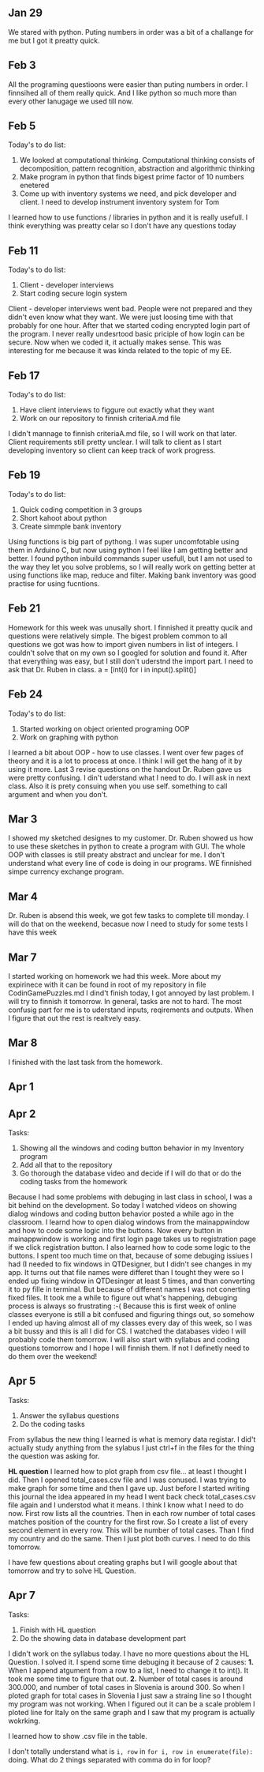 Jan 29
-------- 
We stared with python. Puting numbers in order was a bit of a challange for me but I got it preatty quick.

Feb 3
-----
All the programing questioons were easier than puting numbers in order. I finnsihed all of them really quick. And I like python so much more than every other lanugage we used till now.

Feb 5
------
Today's to do list:
1. We looked at computational thinking. Computational thinking consists of decomposition, pattern recognition, abstraction and algorithmic thinking
1. Make program in python that finds bigest prime factor of 10 numbers enetered
1. Come up with inventory systems we need, and pick developer and client. I need to develop instrument inventory system for Tom


I learned how to use functions / libraries in python and it is really usefull. I think everything was preatty celar so I don't have any questions today

Feb 11
-------
Today's to do list:
1. Client - developer interviews
1. Start coding secure login system

Client - developer interviews went bad. People were not prepared and they didn't even know what they want. We were just loosing time with that probably for one hour. After that we started coding encrypted login part of the program. I never really undesrtood basic priciple of how login can be secure. Now when we coded it, it actually makes sense. This was interesting for me because it was kinda related to the topic of my EE.


Feb 17
--------
Today's to do list:
1. Have client interviews to figgure out exactly what they want
1. Work on our repository to finnish criteriaA.md file

I didn't mannage to finnish criteriaA.md file, so I will work on that later. Client requirements still pretty unclear. I will talk to client as I start developing inventory so client can keep track of work progress.

Feb 19
--------
Today's to do list:
1. Quick coding competition in 3 groups
1. Short kahoot about python 
1. Create simmple bank inventory

Using functions is big part of pythong. I was super uncomfotable using them in Arduino C, but now using python I feel like I am getting better and better. I found python inbuild commands super usefull, but I am not used to the way they let you solve problems, so I will really work on getting better at using functions like map, reduce and filter. Making bank inventory was good practise for using fucntions.

Feb 21
-------
Homework for this week was unusally short. I finnished it preatty qucik and questions were relatively simple. The bigest problem common to all questions we got was how to import given numbers in list of integers. I couldn't solve that on my own so I googled for solution and found it. After that everything was easy, but I still don't uderstnd the import part. I need to ask that Dr. Ruben in class. a = [int(i) for i in input().split()] 

Feb 24
------
Today's to do list:
1. Started working on object oriented programing OOP
1. Work on graphing with python

I learned a bit about OOP - how to use classes. I went over few pages of theory and it is a lot to process at once. I think I will get the hang of it by using it more. Last 3 revise questions on the handout Dr. Ruben gave us were pretty confusing. I din't uderstand what I need to do. I will ask in next class. Also it is prety consuing when you use self. something to call argument and when you don't.

Mar 3
-----
I showed my sketched designes to my customer. Dr. Ruben showed us how to use these sketches in python to create a program with GUI. The whole OOP with classes is still preaty abstract and unclear for me. I don't understand what every line of code is doing in our programs. WE finnished simpe currency exchange program.

Mar 4
-----
Dr. Ruben is absend this week, we got few tasks to complete till monday. I will do that on the weekend,  becasue now I need to study for some tests I have this week

Mar 7
------
I started working on homework we had this week. More about my expirinece with it can be found in root of my repository in file CodinGamePuzzles.md I dind't finish today, I got annoyed by last problem. I will try to finnish it tomorrow. In general, tasks are not to hard. The most confusig part for me is to uderstand inputs, reqirements and outputs. When I figure that out the rest is realtvely easy.

Mar 8
------
I finished with the last task from the homework.

Apr 1
-------


Apr 2
------
Tasks:
1. Showing all the windows and coding button behavior in my Inventory program
1. Add all that to the repository
1. Go thorough the database video and decide if I will do that or do the coding tasks from the homework

Because I had some problems with debuging in last class in school, I was a bit behind on the development. So today I watched videos on showing dialog windows and coding button behavior posted a while ago in the classroom. I learnd how to open dialog windows from the mainappwindow and how to code some logic into the buttons. Now every button in mainappwindow is working and first login page takes us to registration page if we click registration button. I also learned how to code some logic to the buttons. I spent too much time on that, because of some debuging issiues I had (I needed to fix windows in QTDesigner, but I didn't see changes in my app. It turns out that file names were differet than I tought they were so I ended up fixing window in QTDesinger at least 5 times, and than converting it to py fille in terminal. But because of different names I was not conerting fixed files. It took me a while to figure out what's happening, debuging process is always so frustrating :-(
Because this is first week of online classes everyone is still a bit confused and figuring things out, so somehow I ended up having almost all of my classes every day of this week, so I was a bit bussy and this is all I did for CS. I watched the databases video I will probably code them tomorrow. I will also start with syllabus and coding questions tomorrow and I hope I will finnish them. If not I definetly need to do them over the weekend!

Apr 5
------
Tasks:
1. Answer the syllabus questions
1. Do the coding tasks

From syllabus the new thing I learned is what is memory data registar. I did't actually study anything from the sylabus I just ctrl+f in the files for the thing the question was asking for. 

**HL question**
I learned how to plot graph from csv file... at least I thought I did. Then I opened total_cases.csv file and I was conused. I was trying to make graph for some time and then I gave up. Just before I started writing this journal the idea appeared in my head I went back check total_cases.csv file again and I understod what it means. I think I know what I need to do now. First row lists all the countries. Then in each row number of total cases matches position of the country for the first row. So I create a list of every second element in every row. This will be number of total cases. Than I find my country and do the same. Then I just plot both curves. I need to do this tomorrow.

I have few questions about creating graphs but I will google about that tomorrow and try to solve HL Question.

Apr 7
------
Tasks:
1. Finish with HL question
1. Do the showing data in database development part

I didn't work on the syllabus today.
I  have no more questions about the HL Question. I solved it. I spend some time debuging it because of 2 causes: **1.** When I append atgument from a row to a list, I need to change it to int(). It took me some time to figure that out. **2.** Number of total cases is around 300.000, and number of total cases in Slovenia is around 300. So when I ploted graph for total cases in Slovenia I just saw a straing line so I thought my program was not working. When I figured out it can be a scale problem I ploted line for Italy on the same graph and I saw that my program is actually wokrking.

I learned how to show .csv file in the table. 

I don't totally understand what is ```i, row``` in  ```for i, row in enumerate(file):``` doing. What do 2 things separated with comma do in for loop?
